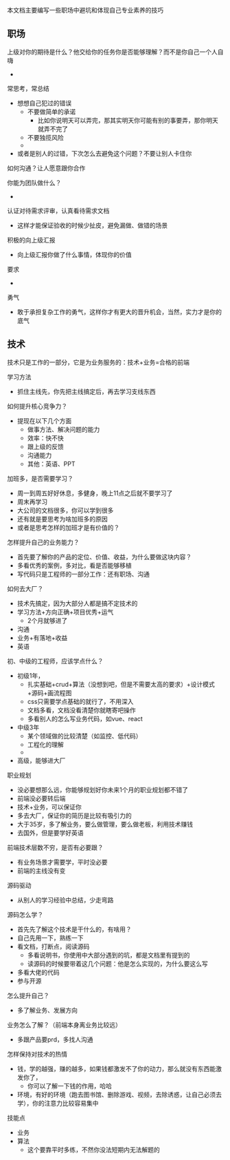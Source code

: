 本文档主要编写一些职场中避坑和体现自己专业素养的技巧

## 职场

上级对你的期待是什么？他交给你的任务你是否能够理解？而不是你自己一个人自嗨

- 

常思考，常总结

- 想想自己犯过的错误
  - 不要做简单的承诺
    - 比如你说明天可以弄完，那其实明天你可能有别的事要弄，那你明天就弄不完了
  - 不要独揽风险
  - 
- 或者是别人的过错，下次怎么去避免这个问题？不要让别人卡住你

如何沟通？让人愿意跟你合作

你能为团队做什么？

- 

认证对待需求评审，认真看待需求文档

- 这样才能保证验收的时候少扯皮，避免漏做、做错的场景

积极的向上级汇报

- 向上级汇报你做了什么事情，体现你的价值

要求

- 

勇气

- 敢于承担复杂工作的勇气，这样你才有更大的晋升机会，当然，实力才是你的底气



## 技术

技术只是工作的一部分，它是为业务服务的：技术+业务=合格的前端

学习方法

- 抓住主线先，你先把主线搞定后，再去学习支线东西

如何提升核心竞争力？

- 提现在以下几个方面
  - 做事方法、解决问题的能力
  - 效率：快不快
  - 跟上级的反馈
  - 沟通能力
  - 其他：英语、PPT

加班多，是否需要学习？

- 周一到周五好好休息，多健身，晚上11点之后就不要学习了
- 周末再学习
- 大公司的文档很多，你可以学到很多
- 还有就是要思考为啥加班多的原因
- 或者是思考怎样的加班才是有价值的？

怎样提升自己的业务能力？

- 首先要了解你的产品的定位、价值、收益，为什么要做这块内容？
- 多看优秀的案例，多对比，看是否能够移植
- 写代码只是工程师的一部分工作：还有职场、沟通

如何去大厂？

- 技术先搞定，因为大部分人都是搞不定技术的
- 学习方法+方向正确+项目优秀+运气
  - 2个月就够进了
- 沟通
- 业务+有落地+收益
- 英语

初、中级的工程师，应该学点什么？

- 初级1年，
  - 扎实基础+crud+算法（没想到吧，但是不需要太高的要求）+设计模式+源码+画流程图
  - css只需要学点基础的就行了，不用深入
  - 文档多看，文档没看清楚你就瞎寄吧操作
  - 多看别人的怎么写业务代码，如vue、react
- 中级3年
  - 某个领域做的比较清楚（如监控、低代码）
  - 工程化的理解
  - 
- 高级，能够进大厂

职业规划

- 没必要想那么远，你能够规划好你未来1个月的职业规划都不错了
- 前端没必要转后端
- 技术+业务，可以保证你
- 多去大厂，保证你的简历是比较有吸引力的
- 大于35岁，多了解业务，要么做管理，要么做老板，利用技术赚钱
- 去国外，但是要学好英语

前端技术层数不穷，是否有必要跟？

- 有业务场景才需要学，平时没必要
- 前端的主线没有变

源码驱动

- 从别人的学习经验中总结，少走弯路

源码怎么学？

- 首先先了解这个技术是干什么的，有啥用？
- 自己先用一下，熟练一下
- 看文档，打断点，阅读源码
  - 多看说明书，你使用中大部分遇到的坑，都是文档里有提到的
  - 读源码的时候要带着这几个问题：他是怎么实现的，为什么要这么写
- 多看大佬的代码
- 参与开源

怎么提升自己？

- 多了解业务、发展方向


业务怎么了解？（前端本身离业务比较远）

- 多跟产品要prd，多找人沟通

怎样保持对技术的热情

- 钱，学的越强，赚的越多，如果钱都激发不了你的动力，那么就没有东西能激发你了，
  - 你可以了解一下钱的作用，哈哈
- 环境，有好的环境（跑去图书馆、删除游戏、视频，去除诱惑，让自己必须去学），你的注意力比较容易集中



技能点

- 业务
- 算法
  - 这个要靠平时多练，不然你没法短期内无法解题的 
